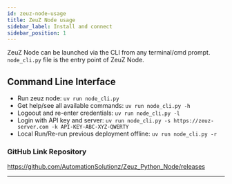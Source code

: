 ```yaml
---
id: zeuz-node-usage
title: ZeuZ Node usage
sidebar_label: Install and connect
sidebar_position: 1
---
```


ZeuZ Node can be launched via the CLI from any terminal/cmd prompt.
`node_cli.py` file is the entry point of ZeuZ Node.

## Command Line Interface

- Run zeuz node: `uv run node_cli.py`
- Get help/see all available commands: `uv run node_cli.py -h`
- Logoout and re-enter credentials: `uv run node_cli.py -l`
- Login with API key and server: `uv run node_cli.py -s https://zeuz-server.com
  -k API-KEY-ABC-XYZ-QWERTY`
- Local Run/Re-run previous deployment offline: `uv run node_cli.py -r`

### GitHub Link Repository
https://github.com/AutomationSolutionz/Zeuz_Python_Node/releases

---

